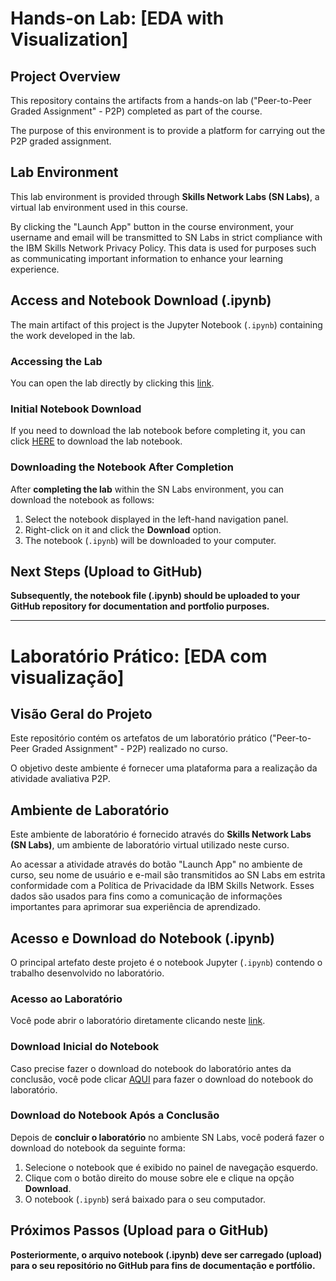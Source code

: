 # Hands-on Lab: [EDA with Visualization]

## Project Overview

This repository contains the artifacts from a hands-on lab ("Peer-to-Peer Graded Assignment" - P2P) completed as part of the course.

The purpose of this environment is to provide a platform for carrying out the P2P graded assignment.

## Lab Environment

This lab environment is provided through **Skills Network Labs (SN Labs)**, a virtual lab environment used in this course.

By clicking the "Launch App" button in the course environment, your username and email will be transmitted to SN Labs in strict compliance with the IBM Skills Network Privacy Policy. This data is used for purposes such as communicating important information to enhance your learning experience.

## Access and Notebook Download (.ipynb)

The main artifact of this project is the Jupyter Notebook (`.ipynb`) containing the work developed in the lab.

### Accessing the Lab

You can open the lab directly by clicking this [link](LINK_TO_OPEN_LAB).

### Initial Notebook Download

If you need to download the lab notebook before completing it, you can click [HERE](LINK_TO_INITIAL_NOTEBOOK_DOWNLOAD) to download the lab notebook.

### Downloading the Notebook After Completion

After **completing the lab** within the SN Labs environment, you can download the notebook as follows:

1.  Select the notebook displayed in the left-hand navigation panel.
2.  Right-click on it and click the **Download** option.
3.  The notebook (`.ipynb`) will be downloaded to your computer.

## Next Steps (Upload to GitHub)

**Subsequently, the notebook file (.ipynb) should be uploaded to your GitHub repository for documentation and portfolio purposes.**

---

# Laboratório Prático: [EDA com visualização]

## Visão Geral do Projeto

Este repositório contém os artefatos de um laboratório prático ("Peer-to-Peer Graded Assignment" - P2P) realizado no curso.

O objetivo deste ambiente é fornecer uma plataforma para a realização da atividade avaliativa P2P.

## Ambiente de Laboratório

Este ambiente de laboratório é fornecido através do **Skills Network Labs (SN Labs)**, um ambiente de laboratório virtual utilizado neste curso.

Ao acessar a atividade através do botão "Launch App" no ambiente de curso, seu nome de usuário e e-mail são transmitidos ao SN Labs em estrita conformidade com a Política de Privacidade da IBM Skills Network. Esses dados são usados para fins como a comunicação de informações importantes para aprimorar sua experiência de aprendizado.

## Acesso e Download do Notebook (.ipynb)

O principal artefato deste projeto é o notebook Jupyter (`.ipynb`) contendo o trabalho desenvolvido no laboratório.

### Acesso ao Laboratório

Você pode abrir o laboratório diretamente clicando neste [link](LINK_PARA_ABRIR_O_LABORATORIO).

### Download Inicial do Notebook

Caso precise fazer o download do notebook do laboratório antes da conclusão, você pode clicar [AQUI](LINK_PARA_DOWNLOAD_DO_NOTEBOOK_INICIAL) para fazer o download do notebook do laboratório.

### Download do Notebook Após a Conclusão

Depois de **concluir o laboratório** no ambiente SN Labs, você poderá fazer o download do notebook da seguinte forma:

1.  Selecione o notebook que é exibido no painel de navegação esquerdo.
2.  Clique com o botão direito do mouse sobre ele e clique na opção **Download**.
3.  O notebook (`.ipynb`) será baixado para o seu computador.

## Próximos Passos (Upload para o GitHub)

**Posteriormente, o arquivo notebook (.ipynb) deve ser carregado (upload) para o seu repositório no GitHub para fins de documentação e portfólio.**
